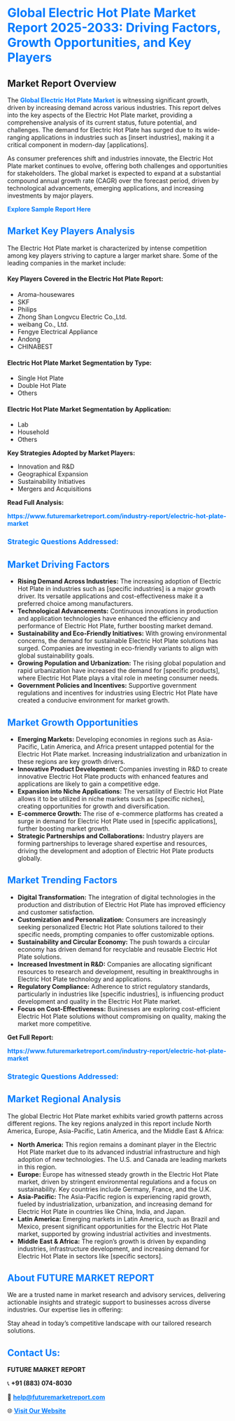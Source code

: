 <h1 style="color: #007BFF;">Global Electric Hot Plate Market Report 2025-2033: Driving Factors, Growth Opportunities, and Key Players</h1>

<section id="overview">
<h2>Market Report Overview</h2>
<p>The <a href="https://www.futuremarketreport.com/industry-report/electric-hot-plate-market" style="color: #007BFF; text-decoration: none;"><strong>Global Electric Hot Plate Market</strong></a> is witnessing significant growth, driven by increasing demand across various industries. This report delves into the key aspects of the Electric Hot Plate market, providing a comprehensive analysis of its current status, future potential, and challenges. The demand for Electric Hot Plate has surged due to its wide-ranging applications in industries such as [insert industries], making it a critical component in modern-day [applications].</p>
<p>As consumer preferences shift and industries innovate, the Electric Hot Plate market continues to evolve, offering both challenges and opportunities for stakeholders. The global market is expected to expand at a substantial compound annual growth rate (CAGR) over the forecast period, driven by technological advancements, emerging applications, and increasing investments by major players.</p>
</section>

<section id="overview">
<p><a href="https://www.futuremarketreport.com/request-sample/reportId=84360" style="color: #007BFF; text-decoration: none;"><strong>Explore Sample Report Here</strong></a></p>
</section>

<section id="key-players">
<h2 style="color: #007BFF;">Market Key Players Analysis</h2>
<p>The Electric Hot Plate market is characterized by intense competition among key players striving to capture a larger market share. Some of the leading companies in the market include:</p>
<h4>Key Players Covered in the Electric Hot Plate Report:</h4>
<ul><li>Aroma-housewares</li><li>SKF</li><li>Philips</li><li>Zhong Shan Longvcu Electric Co.,Ltd.</li><li>weibang Co., Ltd.</li><li>Fengye Electrical Appliance</li><li>Andong</li><li>CHINABEST</li></ul>
<h4>Electric Hot Plate Market Segmentation by Type:</h4>
<ul><li>Single Hot Plate</li><li>Double Hot Plate</li><li>Others</li></ul>

<h4>Electric Hot Plate Market Segmentation by Application:</h4>
<ul><li>Lab</li><li>Household</li><li>Others</li></ul>
<p><strong>Key Strategies Adopted by Market Players:</strong></p>
<ul>
<li>Innovation and R&D</li>
<li>Geographical Expansion</li>
<li>Sustainability Initiatives</li>
<li>Mergers and Acquisitions</li>
</ul>
</section>

<section>
<p><strong>Read Full Analysis: </strong></p><a href="https://www.futuremarketreport.com/industry-report/electric-hot-plate-market" style="color: #007BFF; text-decoration: none;"><strong>https://www.futuremarketreport.com/industry-report/electric-hot-plate-market</strong></a>
<h3 style="color: #007BFF;">Strategic Questions Addressed:</h3>
</section>

<section id="driving-factors">
<h2 style="color: #007BFF;">Market Driving Factors</h2>
<ul>
<li><strong>Rising Demand Across Industries:</strong> The increasing adoption of Electric Hot Plate in industries such as [specific industries] is a major growth driver. Its versatile applications and cost-effectiveness make it a preferred choice among manufacturers.</li>
<li><strong>Technological Advancements:</strong> Continuous innovations in production and application technologies have enhanced the efficiency and performance of Electric Hot Plate, further boosting market demand.</li>
<li><strong>Sustainability and Eco-Friendly Initiatives:</strong> With growing environmental concerns, the demand for sustainable Electric Hot Plate solutions has surged. Companies are investing in eco-friendly variants to align with global sustainability goals.</li>
<li><strong>Growing Population and Urbanization:</strong> The rising global population and rapid urbanization have increased the demand for [specific products], where Electric Hot Plate plays a vital role in meeting consumer needs.</li>
<li><strong>Government Policies and Incentives:</strong> Supportive government regulations and incentives for industries using Electric Hot Plate have created a conducive environment for market growth.</li>
</ul>
</section>

<section id="growth-opportunities">
<h2 style="color: #007BFF;">Market Growth Opportunities</h2>
<ul>
<li><strong>Emerging Markets:</strong> Developing economies in regions such as Asia-Pacific, Latin America, and Africa present untapped potential for the Electric Hot Plate market. Increasing industrialization and urbanization in these regions are key growth drivers.</li>
<li><strong>Innovative Product Development:</strong> Companies investing in R&D to create innovative Electric Hot Plate products with enhanced features and applications are likely to gain a competitive edge.</li>
<li><strong>Expansion into Niche Applications:</strong> The versatility of Electric Hot Plate allows it to be utilized in niche markets such as [specific niches], creating opportunities for growth and diversification.</li>
<li><strong>E-commerce Growth:</strong> The rise of e-commerce platforms has created a surge in demand for Electric Hot Plate used in [specific applications], further boosting market growth.</li>
<li><strong>Strategic Partnerships and Collaborations:</strong> Industry players are forming partnerships to leverage shared expertise and resources, driving the development and adoption of Electric Hot Plate products globally.</li>
</ul>
</section>

<section id="trending-factors">
<h2 style="color: #007BFF;">Market Trending Factors</h2>
<ul>
<li><strong>Digital Transformation:</strong> The integration of digital technologies in the production and distribution of Electric Hot Plate has improved efficiency and customer satisfaction.</li>
<li><strong>Customization and Personalization:</strong> Consumers are increasingly seeking personalized Electric Hot Plate solutions tailored to their specific needs, prompting companies to offer customizable options.</li>
<li><strong>Sustainability and Circular Economy:</strong> The push towards a circular economy has driven demand for recyclable and reusable Electric Hot Plate solutions.</li>
<li><strong>Increased Investment in R&D:</strong> Companies are allocating significant resources to research and development, resulting in breakthroughs in Electric Hot Plate technology and applications.</li>
<li><strong>Regulatory Compliance:</strong> Adherence to strict regulatory standards, particularly in industries like [specific industries], is influencing product development and quality in the Electric Hot Plate market.</li>
<li><strong>Focus on Cost-Effectiveness:</strong> Businesses are exploring cost-efficient Electric Hot Plate solutions without compromising on quality, making the market more competitive.</li>
</ul>
</section>

<section>
<p><strong>Get Full Report: </strong></p><a href="https://www.futuremarketreport.com/industry-report/electric-hot-plate-market" style="color: #007BFF; text-decoration: none;"><strong>https://www.futuremarketreport.com/industry-report/electric-hot-plate-market</strong></a>
<h3 style="color: #007BFF;">Strategic Questions Addressed:</h3>
</section>


<section id="regional-analysis">
<h2 style="color: #007BFF;">Market Regional Analysis</h2>
<p>The global Electric Hot Plate market exhibits varied growth patterns across different regions. The key regions analyzed in this report include North America, Europe, Asia-Pacific, Latin America, and the Middle East & Africa:</p>
<ul>
<li><strong>North America:</strong> This region remains a dominant player in the Electric Hot Plate market due to its advanced industrial infrastructure and high adoption of new technologies. The U.S. and Canada are leading markets in this region.</li>
<li><strong>Europe:</strong> Europe has witnessed steady growth in the Electric Hot Plate market, driven by stringent environmental regulations and a focus on sustainability. Key countries include Germany, France, and the U.K.</li>
<li><strong>Asia-Pacific:</strong> The Asia-Pacific region is experiencing rapid growth, fueled by industrialization, urbanization, and increasing demand for Electric Hot Plate in countries like China, India, and Japan.</li>
<li><strong>Latin America:</strong> Emerging markets in Latin America, such as Brazil and Mexico, present significant opportunities for the Electric Hot Plate market, supported by growing industrial activities and investments.</li>
<li><strong>Middle East & Africa:</strong> The region’s growth is driven by expanding industries, infrastructure development, and increasing demand for Electric Hot Plate in sectors like [specific sectors].</li>
</ul>
</section>

<footer>
<h2 style="color: #007BFF;">About FUTURE MARKET REPORT</h2>
<p>We are a trusted name in market research and advisory services, delivering actionable insights and strategic support to businesses across diverse industries. Our expertise lies in offering:</p>

<p>Stay ahead in today’s competitive landscape with our tailored research solutions.</p>

<h2 style="color: #007BFF;">Contact Us:</h2>
<p><strong>FUTURE MARKET REPORT</strong></p>
<p>📞 <strong>+91 (883) 074-8030</strong></p>
<p>📧 <strong><a href="mailto:help@futuremarketreport.com" style="color: #007BFF;">help@futuremarketreport.com</a></strong></p>
<p>🌐 <strong><a href="https://www.futuremarketreport.com/" style="color: #007BFF;">Visit Our Website</a></strong></p>
</footer>
